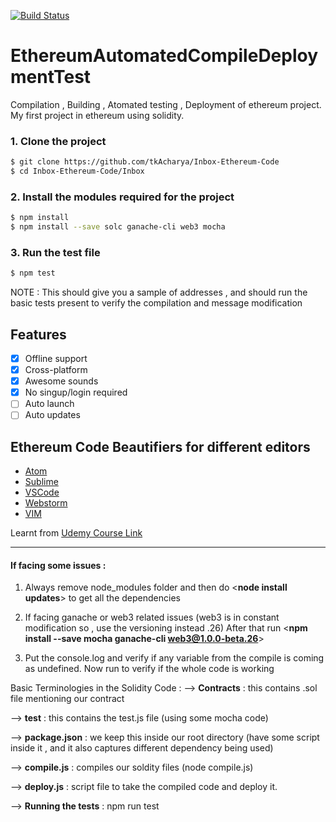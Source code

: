 [![Build Status](https://travis-ci.org/sindresorhus/pageres.svg?branch=master)](https://travis-ci.org/sindresorhus/pageres.svg?branch=master)
# EthereumAutomatedCompileDeploymentTest
Compilation , Building , Atomated testing , Deployment of ethereum project. My first project in ethereum using solidity.



### 1. Clone the project 

```sh
$ git clone https://github.com/tkAcharya/Inbox-Ethereum-Code
$ cd Inbox-Ethereum-Code/Inbox
```

### 2. Install the modules required for the project 

```sh
$ npm install
$ npm install --save solc ganache-cli web3 mocha
```
 

### 3. Run the  test file 

```sh
$ npm test
```

NOTE : This should give you a sample of addresses , and should run the basic tests present to verify the compilation and message modification

## Features

- [x] Offline support
- [x] Cross-platform
- [x] Awesome sounds
- [x] No singup/login required
- [ ] Auto launch
- [ ] Auto updates

## Ethereum Code Beautifiers for different editors
- [Atom]( https://atom.io/packages/language-ethereum)
- [Sublime]( https://packagecontrol.io/packages/Ethereum)
- [VSCode]( https://github.com/juanfranblanco/vscode-solidity)
- [Webstorm]( https://plugins.jetbrains.com/plugin/9475-intellij-solidity)
- [VIM]( https://github.com/tomlion/vim-solidity)

Learnt from [Udemy Course Link]( https://www.udemy.com/course/ethereum-and-solidity-the-complete-developers-guide/)

----------------------------------------------------------------------------------------------------------------------------------------------------------------------------

#### If facing some issues : 

1. Always remove node_modules folder and then do <**node install updates**> to get all the dependencies

2. If facing ganache or web3 related issues (web3 is in constant modification so , use the versioning instead .26)
After that run <**npm install --save mocha ganache-cli web3@1.0.0-beta.26**>

3. Put the console.log and verify if any variable from the compile is coming as undefined.
Now run <npm run test> to verify if the whole code is working


Basic Terminologies in the Solidity Code : 
 --> **Contracts** : this contains .sol file mentioning our contract
 
 --> **test** : this contains the test.js file (using some mocha code)
 
 --> **package.json** : we keep this inside our root directory (have some script inside it , and it also captures different dependency being used)
 
 --> **compile.js** : compiles our soldity files (node compile.js)
 
 --> **deploy.js** : script file to take the compiled code and deploy it.
 
--> **Running the tests** : npm run test
